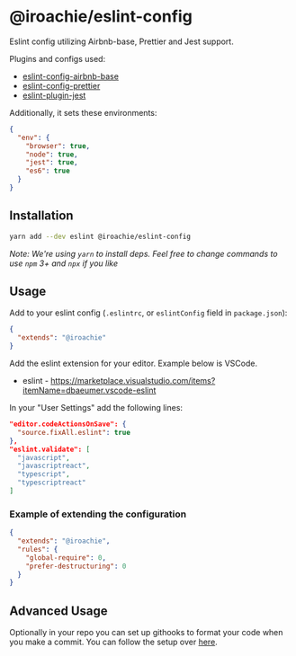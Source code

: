 # @iroachie/eslint-config

Eslint config utilizing Airbnb-base, Prettier and Jest support.

Plugins and configs used:

- [eslint-config-airbnb-base](https://yarnpkg.com/en/package/eslint-config-airbnb-base)
- [eslint-config-prettier](https://yarnpkg.com/en/package/eslint-config-prettier)
- [eslint-plugin-jest](https://yarnpkg.com/en/package/eslint-plugin-jest)

Additionally, it sets these environments:

```json
{
  "env": {
    "browser": true,
    "node": true,
    "jest": true,
    "es6": true
  }
}
```

## Installation

```bash
yarn add --dev eslint @iroachie/eslint-config
```

_Note: We're using `yarn` to install deps. Feel free to change commands to use `npm` 3+ and `npx` if you like_

## Usage

Add to your eslint config (`.eslintrc`, or `eslintConfig` field in `package.json`):

```json
{
  "extends": "@iroachie"
}
```

Add the eslint extension for your editor. Example below is VSCode.

- eslint - https://marketplace.visualstudio.com/items?itemName=dbaeumer.vscode-eslint

In your "User Settings" add the following lines:

```json
"editor.codeActionsOnSave": {
  "source.fixAll.eslint": true
},
"eslint.validate": [
  "javascript",
  "javascriptreact",
  "typescript",
  "typescriptreact"
]
```

### Example of extending the configuration

```json
{
  "extends": "@iroachie",
  "rules": {
    "global-require": 0,
    "prefer-destructuring": 0
  }
}
```

## Advanced Usage

Optionally in your repo you can set up githooks to format your code when you make a commit.
You can follow the setup over [here](https://github.com/okonet/lint-staged#installation-and-setup).
